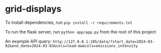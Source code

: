 # grid-displays

To install dependencies, run `pip install -r requirements.txt`

To run the flask server, run `python app/app.py` from the root of this project

An example API query: `http://127.0.0.1:105/data/?start_date=2024-03-02&end_date=2024-03-03&cols=load-mw&cols=emissions_intensity`